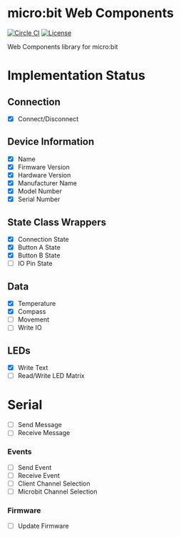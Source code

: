 # micro:bit Web Components

[![Circle CI](https://circleci.com/gh/thegecko/microbit-web-components.svg?style=shield&circle-token=eac64b63d7ab07b21242da11f5e3e8ce83e76140)](https://circleci.com/gh/thegecko/microbit-web-components/)
[![License](https://img.shields.io/badge/License-MIT-blue.svg)](https://spdx.org/licenses/MIT.html)

Web Components library for micro:bit

# Implementation Status

## Connection
- [x] Connect/Disconnect

## Device Information
- [x] Name
- [x] Firmware Version
- [x] Hardware Version
- [x] Manufacturer Name
- [x] Model Number
- [x] Serial Number

## State Class Wrappers
- [x] Connection State
- [x] Button A State
- [x] Button B State
- [ ] IO Pin State

## Data
- [x] Temperature
- [x] Compass
- [ ] Movement
- [ ] Write IO

## LEDs
- [x] Write Text
- [ ] Read/Write LED Matrix

# Serial
- [ ] Send Message
- [ ] Receive Message

### Events
- [ ] Send Event
- [ ] Receive Event
- [ ] Client Channel Selection
- [ ] Microbit Channel Selection

### Firmware
- [ ] Update Firmware
